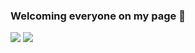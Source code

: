 ### Welcoming everyone on my page 👋
<img src="https://github-readme-stats.vercel.app/api/?username=rofifahnurul&hide=stars&count_private=true&theme=tokyonight&show_icons=true)]()">
<img src="https://github-readme-stats.vercel.app/api/top-langs/?username=rofifahnurul&langs_count=5&theme=tokyonight)]()">
<!--
**rofifahnurul/rofifahnurul** is a ✨ _special_ ✨ repository because its `README.md` (this file) appears on your GitHub profile.

Here are some ideas to get you started:

- 🔭 I’m currently working on ...
- 🌱 I’m currently learning ...
- 👯 I’m looking to collaborate on ...
- 🤔 I’m looking for help with ...
- 💬 Ask me about ...
- 📫 How to reach me: ...
- 😄 Pronouns: ...
- ⚡ Fun fact: ...
-->
